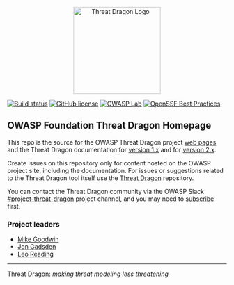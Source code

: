 <p align="center">
  <img src="https://raw.githubusercontent.com/owasp/threat-dragon/main/td.vue/src/assets/threatdragon_logo_solid_image.svg"
  width="200" alt="Threat Dragon Logo"/>
</p>

[![Build status](https://github.com/OWASP/www-project-threat-dragon/actions/workflows/ci.yaml/badge.svg?event=push)][build]
[![GitHub license](https://img.shields.io/github/license/owasp/www-project-threat-dragon.svg)](license.txt)
[![OWASP Lab](https://img.shields.io/badge/owasp-lab%20project-f7b73c.svg)](https://www.owasp.org/projects)
[![OpenSSF Best Practices](https://www.bestpractices.dev/projects/9266/badge)](https://www.bestpractices.dev/projects/9266)

## OWASP Foundation Threat Dragon Homepage

This repo is the source for the OWASP Threat Dragon project [web pages](https://owasp.org/www-project-threat-dragon/)
and the Threat Dragon documentation for [version 1.x][docs1] and for [version 2.x][docs2].

Create issues on this repository only for content hosted on the OWASP project site, including the documentation.
For issues or suggestions related to the Threat Dragon tool itself use the
[Threat Dragon](https://github.com/OWASP/threat-dragon) repository.

You can contact the Threat Dragon community via the OWASP Slack
[#project-threat-dragon](https://owasp.slack.com/messages/CURE8PQ68) project channel,
and you may need to [subscribe](https://owasp.org/slack/invite) first.

### Project leaders

* [Mike Goodwin](mailto:mike.goodwin@owasp.org)
* [Jon Gadsden](mailto:jon.gadsden@owasp.org)
* [Leo Reading](mailto:leo.reading@owasp.org)

----

Threat Dragon: _making threat modeling less threatening_

[build]: https://github.com/OWASP/www-project-threat-dragon/actions/workflows/ci.yaml
[docs1]: https://owasp.org/www-project-threat-dragon/docs-1/
[docs2]: https://www.threatdragon.com/docs/
